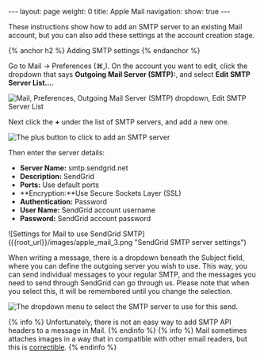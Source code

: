 --- layout: page weight: 0 title: Apple Mail navigation: show: true ---

These instructions show how to add an SMTP server to an existing Mail
account, but you can also add these settings at the account creation
stage.

{% anchor h2 %} Adding SMTP settings {% endanchor %}

Go to Mail -\> Preferences (⌘,). On the account you want to edit, click
the dropdown that says **Outgoing Mail Server (SMTP):**, and select
**Edit SMTP Server List...**.

![Mail, Preferences, Outgoing Mail Server (SMTP) dropdown, Edit SMTP
Server
List]({{root_url}}/images/apple_mail_1.png "Edit SMTP Server List")

Next click the **+** under the list of SMTP servers, and add a new one.

![The plus button to click to add an SMTP
server]({{root_url}}/images/apple_mail_2.png "Add SMTP Server")

Then enter the server details:

-   **Server Name:** smtp.sendgrid.net
-   **Description:** SendGrid
-   **Ports:** Use default ports
-   **Encryption:**Use Secure Sockets Layer (SSL)
-   **Authentication:** Password
-   **User Name:** SendGrid account username
-   **Password:** SendGrid account password

</p>
![Settings for Mail to use SendGrid
SMTP]({{root_url}}/images/apple_mail_3.png "SendGrid SMTP server settings")

When writing a message, there is a dropdown beneath the Subject field,
where you can define the outgoing server you wish to use. This way, you
can send individual messages to your regular SMTP, and the messages you
need to send through SendGrid can go through us. Please note that when
you select this, it will be remembered until you change the selection.

![The dropdown menu to select the SMTP server to use for this
send.]({{root_url}}/images/apple_mail_4.png "SMTP server dropdown")

{% info %} Unfortunately, there is not an easy way to add SMTP API
headers to a message in Mail. {% endinfo %} {% info %} Mail sometimes
attaches images in a way that in compatible with other email readers,
but this is
[correctible](http://micahgilman.com/play/disable-mac-mailapp-inline-image-attachments/).
{% endinfo %}
